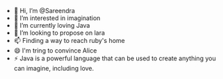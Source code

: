 - 👋 Hi, I’m @Sareendra
- 👀 I’m interested in imagination 
- 🌱 I’m currently loving Java
- 💞️ I’m looking to propose on lara
- 📫 Finding a way to reach ruby's home
- 😄 I'm tring to convince Alice
- ⚡ Java is a powerful language that can be used to create anything you can imagine, including love.

<!---
Sareendra is a ✨ special ✨ Mysterious because its `README.md` (this file) appears on your GitHub profile.
You can click the Preview link to take a look at your changes.
--->
